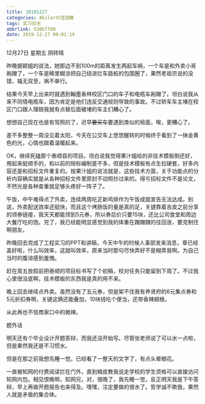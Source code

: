 ```yaml
---
title: 20191227
categories: Akilarの泡泡糖
tags: 实习日志
abbrlink: 530b7f80
date: 2019-12-27 09:01:19
---
```

12月27日 星期五 阴转晴

昨晚据颖姐的说法，她那边不到100m的距离发生两起车祸，一个车是和外卖小哥剐蹭了，一个车是稀里糊涂把自己绕进拦车路桩的包围圈了，果然老祖宗说的没错，福无双至，祸不单行。

结果今天早上出来时就遇到翰墨香林校区门口的车子和电瓶车剐蹭了。坦白说我从来不同情电瓶车，因为肯定是他们违反交通规则导致的事故。不过轿车车主堵在校区门口跟人理赔我就有点替后面被堵的车主们糟心了。

想想自己现在也是有驾照的了，迟早~~要买车~~要遇到类似的局面，唉，更糟心了。

差不多整整一周没见着太阳，今天在公交车上悠悠醒转的时候终于看到了一抹金黄色的光，心情也跟着温暖起来。

OK，继续死磕那个泰顺县的项目。坦白说我觉得果汁姐给的非技术模板倒还好，用起来挺顺手的，和以前的陪标编制差不多，但是技术模板有点生拉硬套，好多内容还是和招标文件重复的。按果汁姐的说法就是，这些技术方面，关于功能点的分析内容确实就是从各种招标文件里原封不动照抄过来的。得亏招标文件不是论文，不然光是各种查重就足够头疼好一阵子了。

午饭，中午难得点了外卖，连续两周吃正新鸡排作为午饭成就宣告无法达成。别说，外卖配送效率还挺快，而且这个烤肠饭的量是真的足，关键靠着吉皮之前分享的领券链接，我天天都能领到5元券，所以券后价只要15块，还比公司食堂和周边大餐厅吃的饱。完了，我已经能明显感觉到我的体重在蹭蹭蹭的往回涨，要克制住啊朋友。

昨晚回去完成了工程实习的PPT和讲稿，今天中午的时候人事部发来消息，章已经盖好啦，什么叫效率，这就叫效率，原来当时那句尽快弄好不是糊弄我啊。为自己当时的腹诽感到羞愧。

赶在周五放假前把泰顺的项目标书写了个初稿，校对任务只能留到下周了。不过我心里很没底啊，技术模板的东西我是真的用不来。

晚上回去继续点外卖。虽然没有了五元券，但是架不住我有养贤府的6元集点券和5元折扣券啊，关键这俩还能叠加，10块钱吃个便当，还带香辣翅根。

从此再也不信商家口中的微辣。

题外话

明天还有个毕业设计开题答辩，而我还没开始写。尽管张老师说了可以水一点啦，但是果然我还是不习惯水。

但是在那之前我想先睡一觉。已经看了一整天的文字了，有点头晕眼花。

一直被知网的付费阅读拦在门外，直到楠皮教我说走学校的学生资格可以直接访问知网内包。相见恨晚啊，知网兄，对，很晚了，我先睡一觉，反正明天我是下午答辩，早上再做开题报告也来得及。嘿嘿，注定要做的很水了。哲学诚不欺我，果然人就是矛盾的集合体。
